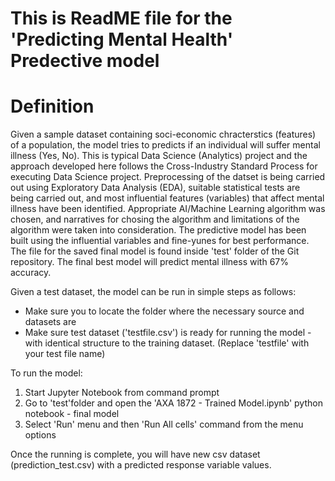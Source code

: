 # This is ReadME file for the 'Predicting Mental Health' Predective model

# Definition
Given a sample dataset containing soci-economic chracterstics (features) of a population, the model tries to predicts
if an individual will suffer mental illness (Yes, No).
This is typical Data Science (Analytics) project and the approach developed here follows the Cross-Industry Standard Process 
for executing Data Science project.
Preprocessing of the datset is being carried out using Exploratory Data Analysis (EDA), suitable statistical tests are being carried out,
and most influential features (variables) that affect mental illness have been identified.
Appropriate AI/Machine Learning algorithm was chosen, and narratives for chosing the algorithm and limitations of the algorithm
were taken into consideration.
The predictive model has been built using the influential variables and fine-yunes for best performance.
The file for the saved final model is found inside 'test' folder of the Git repository.
The final best model will predict mental illness with 67% accuracy.

Given a test dataset, the model can be run in simple steps as follows:

 - Make sure you to locate the folder where the necessary source and datasets are
 - Make sure test dataset ('testfile.csv') is ready for running the model - with identical structure to the training dataset.
(Replace 'testfile' with your test file name)

To run the model:

1. Start Jupyter Notebook from command prompt
2. Go to 'test'folder and open the 'AXA 1872 - Trained Model.ipynb' python notebook - final model
4. Select 'Run' menu and then 'Run All cells' command from the menu options
 
Once the running is complete, you will have new csv dataset (prediction_test.csv) with a predicted response variable values.
 